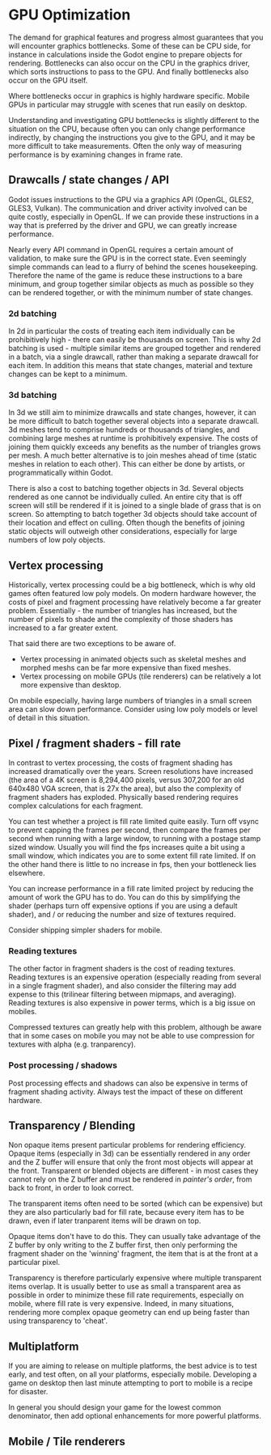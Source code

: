 # GPU Optimization
The demand for graphical features and progress almost guarantees that you will encounter graphics bottlenecks. Some of these can be CPU side, for instance in calculations inside the Godot engine to prepare objects for rendering. Bottlenecks can also occur on the CPU in the graphics driver, which sorts instructions to pass to the GPU. And finally bottlenecks also occur on the GPU itself.

Where bottlenecks occur in graphics is highly hardware specific. Mobile GPUs in particular may struggle with scenes that run easily on desktop.

Understanding and investigating GPU bottlenecks is slightly different to the situation on the CPU, because often you can only change performance indirectly, by changing the instructions you give to the GPU, and it may be more difficult to take measurements. Often the only way of measuring performance is by examining changes in frame rate.

## Drawcalls / state changes / API
Godot issues instructions to the GPU via a graphics API (OpenGL, GLES2, GLES3, Vulkan). The communication and driver activity involved can be quite costly, especially in OpenGL. If we can provide these instructions in a way that is preferred by the driver and GPU, we can greatly increase performance.

Nearly every API command in OpenGL requires a certain amount of validation, to make sure the GPU is in the correct state. Even seemingly simple commands can lead to a flurry of behind the scenes housekeeping. Therefore the name of the game is reduce these instructions to a bare minimum, and group together similar objects as much as possible so they can be rendered together, or with the minimum number of state changes.

### 2d batching
In 2d in particular the costs of treating each item individually can be prohibitively high - there can easily be thousands on screen. This is why 2d batching is used - multiple similar items are grouped together and rendered in a batch, via a single drawcall, rather than making a separate drawcall for each item. In addition this means that state changes, material and texture changes can be kept to a minimum.

### 3d batching
In 3d we still aim to minimize drawcalls and state changes, however, it can be more difficult to batch together several objects into a separate drawcall. 3d meshes tend to comprise hundreds or thousands of triangles, and combining large meshes at runtime is prohibitively expensive. The costs of joining them quickly exceeds any benefits as the number of triangles grows per mesh. A much better alternative is to join meshes ahead of time (static meshes in relation to each other). This can either be done by artists, or programmatically within Godot.

There is also a cost to batching together objects in 3d. Several objects rendered as one cannot be individually culled. An entire city that is off screen will still be rendered if it is joined to a single blade of grass that is on screen. So attempting to batch together 3d objects should take account of their location and effect on culling. Often though the benefits of joining static objects will outweigh other considerations, especially for large numbers of low poly objects.

## Vertex processing
Historically, vertex processing could be a big bottleneck, which is why old games often featured low poly models. On modern hardware however, the costs of pixel and fragment processing have relatively become a far greater problem. Essentially - the number of triangles has increased, but the number of pixels to shade and the complexity of those shaders has increased to a far greater extent.

That said there are two exceptions to be aware of.
* Vertex processing in animated objects such as skeletal meshes and morphed meshs can be far more expensive than fixed meshes.
* Vertex processing on mobile GPUs (tile renderers) can be relatively a lot more expensive than desktop.

On mobile especially, having large numbers of triangles in a small screen area can slow down performance. Consider using low poly models or level of detail in this situation.


## Pixel / fragment shaders - fill rate
In contrast to vertex processing, the costs of fragment shading has increased dramatically over the years. Screen resolutions have increased (the area of a 4K screen is 8,294,400 pixels, versus 307,200 for an old 640x480 VGA screen, that is 27x the area), but also the complexity of fragment shaders has exploded. Physically based rendering requires complex calculations for each fragment.

You can test whether a project is fill rate limited quite easily. Turn off vsync to prevent capping the frames per second, then compare the frames per second when running with a large window, to running with a postage stamp sized window. Usually you will find the fps increases quite a bit using a small window, which indicates you are to some extent fill rate limited. If on the other hand there is little to no increase in fps, then your bottleneck lies elsewhere.

You can increase performance in a fill rate limited project by reducing the amount of work the GPU has to do. You can do this by simplifying the shader (perhaps turn off expensive options if you are using a default shader), and / or reducing the number and size of textures required.

Consider shipping simpler shaders for mobile.

### Reading textures
The other factor in fragment shaders is the cost of reading textures. Reading textures is an expensive operation (especially reading from several in a single fragment shader), and also consider the filtering may add expense to this (trilinear filtering between mipmaps, and averaging). Reading textures is also expensive in power terms, which is a big issue on mobiles.

Compressed textures can greatly help with this problem, although be aware that in some cases on mobile you may not be able to use compression for textures with alpha (e.g. tranparency).

### Post processing / shadows
Post processing effects and shadows can also be expensive in terms of fragment shading activity. Always test the impact of these on different hardware.

## Transparency / Blending
Non opaque items present particular problems for rendering efficiency. Opaque items (especially in 3d) can be essentially rendered in any order and the Z buffer will ensure that only the front most objects will appear at the front. Transparent or blended objects are different - in most cases they cannot rely on the Z buffer and must be rendered in _painter's order_, from back to front, in order to look correct.

The transparent items often need to be sorted (which can be expensive) but they are also particularly bad for fill rate, because every item has to be drawn, even if later tranparent items will be drawn on top.

Opaque items don't have to do this. They can usually take advantage of the Z buffer by only writing to the Z buffer first, then only performing the fragment shader on the 'winning' fragment, the item that is at the front at a particular pixel.

Transparency is therefore particularly expensive where multiple transparent items overlap. It is usually better to use as small a transparent area as possible in order to minimize these fill rate requirements, especially on mobile, where fill rate is very expensive. Indeed, in many situations, rendering more complex opaque geometry can end up being faster than using transparency to 'cheat'.

## Multiplatform
If you are aiming to release on multiple platforms, the best advice is to test early, and test often, on all your platforms, especially mobile. Developing a game on desktop then last minute attempting to port to mobile is a recipe for disaster.

In general you should design your game for the lowest common denominator, then add optional enhancements for more powerful platforms.

## Mobile / Tile renderers
